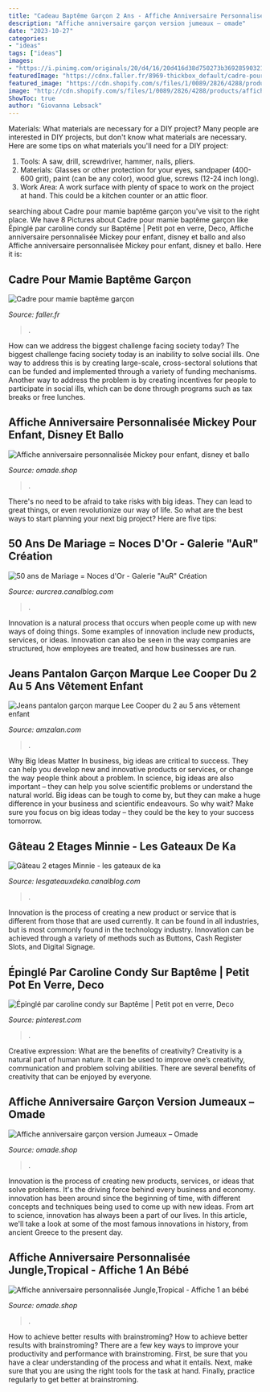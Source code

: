 ```yaml
---
title: "Cadeau Baptême Garçon 2 Ans - Affiche Anniversaire Personnalisée Mickey Pour Enfant, Disney Et Ballo"
description: "Affiche anniversaire garçon version jumeaux – omade"
date: "2023-10-27"
categories:
- "ideas"
tags: ["ideas"]
images:
- "https://i.pinimg.com/originals/20/d4/16/20d416d38d750273b36928590321c602.jpg"
featuredImage: "https://cdnx.faller.fr/8969-thickbox_default/cadre-pour-mamie-bapteme-garcon.jpg"
featured_image: "https://cdn.shopify.com/s/files/1/0089/2826/4288/products/affiche-anniversaire-personnalisee-mickey-pour-enfant-disney-et-ballons-affiche-anniversaire-omadecreation-25902089_842x.jpg?v=1604994782"
image: "http://cdn.shopify.com/s/files/1/0089/2826/4288/products/affiche-anniversaire-garcon-version-jumeaux-affiche-anniversaire-omadecreation-25902017_600x600.jpg?v=1604994760"
ShowToc: true
author: "Giovanna Lebsack"
---
```



Materials: What materials are necessary for a DIY project?
Many people are interested in DIY projects, but don't know what materials are necessary. Here are some tips on what materials you'll need for a DIY project:
1. Tools: A saw, drill, screwdriver, hammer, nails, pliers.
2. Materials: Glasses or other protection for your eyes, sandpaper (400-600 grit), paint (can be any color), wood glue, screws (12-24 inch long).
3. Work Area: A work surface with plenty of space to work on the project at hand. This could be a kitchen counter or an attic floor.

	

		
searching about Cadre pour mamie baptême garçon you've visit to the right place. We have 8 Pictures about Cadre pour mamie baptême garçon like Épinglé par caroline condy sur Baptême | Petit pot en verre, Deco, Affiche anniversaire personnalisée Mickey pour enfant, disney et ballo and also Affiche anniversaire personnalisée Mickey pour enfant, disney et ballo. Here it is:
		
    
## Cadre Pour Mamie Baptême Garçon

<img loading=lazy src="https://cdnx.faller.fr/8969-thickbox_default/cadre-pour-mamie-bapteme-garcon.jpg" onerror="this.onerror=null;this.src='https://tse2.mm.bing.net/th?id=OIP.9xMXFSFuHPO9AKSZVkkfqQHaHa&amp;pid=15.1';" alt="Cadre pour mamie baptême garçon">

_Source: faller.fr_

>. 

	

How can we address the biggest challenge facing society today?
The biggest challenge facing society today is an inability to solve social ills. One way to address this is by creating large-scale, cross-sectoral solutions that can be funded and implemented through a variety of funding mechanisms. Another way to address the problem is by creating incentives for people to participate in social ills, which can be done through programs such as tax breaks or free lunches.

    
## Affiche Anniversaire Personnalisée Mickey Pour Enfant, Disney Et Ballo

<img loading=lazy src="https://cdn.shopify.com/s/files/1/0089/2826/4288/products/affiche-anniversaire-personnalisee-mickey-pour-enfant-disney-et-ballons-affiche-anniversaire-omadecreation-25902089_842x.jpg?v=1604994782" onerror="this.onerror=null;this.src='https://tse2.mm.bing.net/th?id=OIP.aGGhag8hUkkt-mQRElbO-gHaHa&amp;pid=15.1';" alt="Affiche anniversaire personnalisée Mickey pour enfant, disney et ballo">

_Source: omade.shop_

>. 

	

There's no need to be afraid to take risks with big ideas. They can lead to great things, or even revolutionize our way of life. So what are the best ways to start planning your next big project? Here are five tips:

    
## 50 Ans De Mariage = Noces D&#039;Or - Galerie &quot;AuR&quot; Création

<img loading=lazy src="https://p1.storage.canalblog.com/29/96/671095/83902098.jpg" onerror="this.onerror=null;this.src='https://tse4.mm.bing.net/th?id=OIP.Vr82W6XJXZM7ECHy6wGU4QHaFQ&amp;pid=15.1';" alt="50 ans de Mariage = Noces d&#039;Or - Galerie &quot;AuR&quot; Création">

_Source: aurcrea.canalblog.com_

>. 

	

Innovation is a natural process that occurs when people come up with new ways of doing things. Some examples of innovation include new products, services, or ideas. Innovation can also be seen in the way companies are structured, how employees are treated, and how businesses are run.

    
## Jeans Pantalon Garçon Marque Lee Cooper Du 2 Au 5 Ans Vêtement Enfant

<img loading=lazy src="https://www.amzalan.com/43432-thickbox_default/jeans-pantalon-garcon-marque-lee-cooper-du-2-au-5-ans-vetement-enfant-idee-cadeau-anniversaire-noel-neuf.jpg" onerror="this.onerror=null;this.src='https://tse4.mm.bing.net/th?id=OIP.ImqiXrP51WQpPR1viHCNQQHaHa&amp;pid=15.1';" alt="Jeans pantalon garçon marque Lee Cooper du 2 au 5 ans vêtement enfant">

_Source: amzalan.com_

>. 

	

Why Big Ideas Matter
In business, big ideas are critical to success. They can help you develop new and innovative products or services, or change the way people think about a problem. In science, big ideas are also important – they can help you solve scientific problems or understand the natural world.
Big ideas can be tough to come by, but they can make a huge difference in your business and scientific endeavours. So why wait? Make sure you focus on big ideas today – they could be the key to your success tomorrow.

    
## Gâteau 2 Etages Minnie - Les Gateaux De Ka

<img loading=lazy src="https://p6.storage.canalblog.com/66/85/1297365/116480256.jpg" onerror="this.onerror=null;this.src='https://tse1.mm.bing.net/th?id=OIP.z5pTmjNCi64zUwdAjO37-wHaI1&amp;pid=15.1';" alt="Gâteau 2 etages Minnie - les gateaux de ka">

_Source: lesgateauxdeka.canalblog.com_

>. 

	

Innovation is the process of creating a new product or service that is different from those that are used currently. It can be found in all industries, but is most commonly found in the technology industry. Innovation can be achieved through a variety of methods such as Buttons, Cash Register Slots, and Digital Signage.

    
## Épinglé Par Caroline Condy Sur Baptême | Petit Pot En Verre, Deco

<img loading=lazy src="https://i.pinimg.com/originals/20/d4/16/20d416d38d750273b36928590321c602.jpg" onerror="this.onerror=null;this.src='https://tse1.mm.bing.net/th?id=OIP.eiRKnguxpGciU5QwjraDpQHaEL&amp;pid=15.1';" alt="Épinglé par caroline condy sur Baptême | Petit pot en verre, Deco">

_Source: pinterest.com_

>. 

	

Creative expression: What are the benefits of creativity?
Creativity is a natural part of human nature. It can be used to improve one’s creativity, communication and problem solving abilities. There are several benefits of creativity that can be enjoyed by everyone.

    
## Affiche Anniversaire Garçon Version Jumeaux – Omade

<img loading=lazy src="http://cdn.shopify.com/s/files/1/0089/2826/4288/products/affiche-anniversaire-garcon-version-jumeaux-affiche-anniversaire-omadecreation-25902017_600x600.jpg?v=1604994760" onerror="this.onerror=null;this.src='https://tse3.mm.bing.net/th?id=OIP.LXxLXsxesGnfj1WSZuMecAHaHa&amp;pid=15.1';" alt="Affiche anniversaire garçon version Jumeaux – Omade">

_Source: omade.shop_

>. 

	

Innovation is the process of creating new products, services, or ideas that solve problems. It's the driving force behind every business and economy. innovation has been around since the beginning of time, with different concepts and techniques being used to come up with new ideas. From art to science, innovation has always been a part of our lives. In this article, we'll take a look at some of the most famous innovations in history, from ancient Greece to the present day.

    
## Affiche Anniversaire Personnalisée Jungle,Tropical - Affiche 1 An Bébé

<img loading=lazy src="https://cdn.shopify.com/s/files/1/0089/2826/4288/products/AfficheAnniversaireTropical_1024x1024.jpg?v=1608989307" onerror="this.onerror=null;this.src='https://tse3.mm.bing.net/th?id=OIP.r0BiDVP7BWtLM47a1OL6NAHaHa&amp;pid=15.1';" alt="Affiche anniversaire personnalisée Jungle,Tropical - Affiche 1 an bébé">

_Source: omade.shop_

>. 

	

How to achieve better results with brainstroming?
How to achieve better results with brainstroming? There are a few key ways to improve your productivity and performance with brainstroming. First, be sure that you have a clear understanding of the process and what it entails. Next, make sure that you are using the right tools for the task at hand. Finally, practice regularly to get better at brainstroming.

